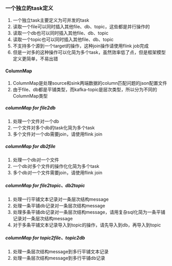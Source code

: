 ### 一个独立的task定义
1. 一个独立task主要定义为可并发的task
2. 读取一个file可以同时插入其他file、db、topic，这些都是并行操作的
3. 读取一个db也可以同时插入其他file、db、topic
4. 读取一个topic也可以同时插入其他file、db、topic
5. 不支持多个源到一个target的操作，这种join操作请使用flink job完成
6. 但是一对多的这种操作可以化简为多个task，虽然效率低了点，但是框架模型定义更简单，不易出错
#### ColumnMap
1. ColumnMap是处理source和sink两端数据的column匹配问题的json配置文件
2. 由于file、db都是平铺类型，而kafka-topic是层次类型，所以分为不同的ColumnMap类型
##### columnMap for file2db
1. 处理一个文件对一个db 
2. 一个文件对多个db的task化简为多个task
3. 多个文件对一个db需要join，请使用flink join
##### columnMap for db2file
1. 处理一个db对一个文件
2. 一个db对多个文件的操作化化简为多个task
3. 多个db对一个文件需要join，请使用flink join

##### columnMap for file2topic、db2topic
1. 处理一行平铺文本记录对一条层次结构message
2. 处理一条平铺db记录对一条层次结构message
3. 处理多条平铺db记录对一条层次结构message，请用复杂sql化简为一条平铺记录对一条层次结构message
4. 对于多条平铺文本记录导入到topic的操作，请先导入到db，再导入到topic

##### columnMap for topic2file、topic2db
1. 处理一条层次结构message到多行平铺文本记录
2. 处理一条层次结构message到多行平铺db记录